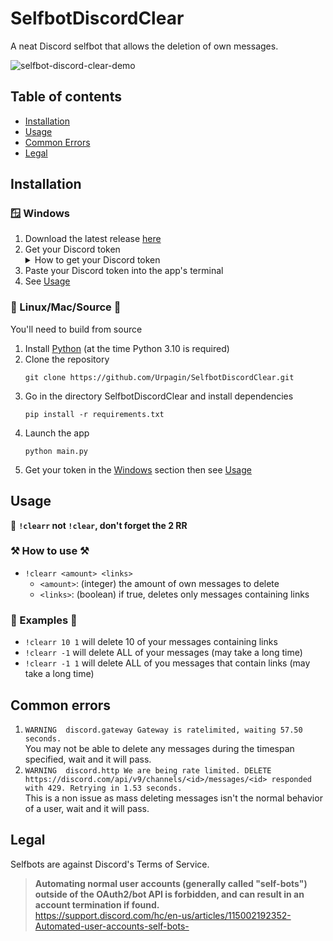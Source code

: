 # SelfbotDiscordClear

A neat Discord selfbot that allows the deletion of own messages. <br>

![selfbot-discord-clear-demo](https://github.com/Urpagin/SelfbotDiscordClear/assets/72459611/ac5d1c66-8ed3-4215-a6b3-e9152365b1c1) <br>

## Table of contents

- [Installation](#installation)
- [Usage](#usage)
- [Common Errors](#common-errors)
- [Legal](#legal)

## Installation

### 🪟 Windows

1. Download the latest release [here](https://github.com/Urpagin/SelfbotDiscordClear/releases/latest)
2. Get your Discord token
    <details>
      <summary>How to get your Discord token</summary>
   <p><a href="https://www.youtube.com/watch?v=YEgFvgg7ZPI">https://www.youtube.com/watch?v=YEgFvgg7ZPI</a><br>
   <a href="https://www.youtube.com/watch?v=LnBnm_tZlyU">(mirror) https://www.youtube.com/watch?v=LnBnm_tZlyU</a></p>
    </details>
3. Paste your Discord token into the app's terminal
4. See [Usage](#usage)

### 🐧 Linux/Mac/Source 🍎

You'll need to build from source

1. Install [Python](https://www.python.org/downloads/) (at the time Python 3.10 is required)
2. Clone the repository <br>
   ```shell
   git clone https://github.com/Urpagin/SelfbotDiscordClear.git
   ```
3. Go in the directory SelfbotDiscordClear and install dependencies
   ```shell
   pip install -r requirements.txt
   ```
4. Launch the app
   ```shell
   python main.py
   ```
5. Get your token in the [Windows](#-windows) section then see [Usage](#usage)

## Usage

🛑 **`!clearr` not `!clear`, don't forget the 2 RR** <br>

### ⚒️ How to use ⚒️

- `!clearr <amount> <links>`
    - `<amount>`: (integer) the amount of own messages to delete
    - `<links>`: (boolean) if true, deletes only messages containing links

### 📜 Examples 📜

- `!clearr 10 1` will delete 10 of your messages containing links
- `!clearr -1` will delete ALL of your messages (may take a long time)
- `!clearr -1 1` will delete ALL of you messages that contain links (may take a long time)

## Common errors

1. `WARNING  discord.gateway Gateway is ratelimited, waiting 57.50 seconds.`<br>
   You may not be able to delete any messages during the timespan specified, wait and it will pass.
2. `WARNING  discord.http We are being rate limited. DELETE https://discord.com/api/v9/channels/<id>/messages/<id> responded with 429. Retrying in 1.53 seconds.`<br>
   This is a non issue as mass deleting messages isn't the normal behavior of a user, wait and it will pass.

## Legal
Selfbots are against Discord's Terms of Service.<br>
> **Automating normal user accounts (generally called "self-bots") outside of the OAuth2/bot API is forbidden, and can result in an account termination if found.**<br>
> https://support.discord.com/hc/en-us/articles/115002192352-Automated-user-accounts-self-bots-
